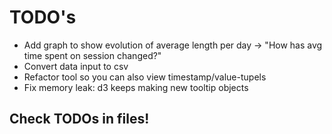 
# TODO's

- Add graph to show evolution of average length per day -> "How has avg time spent on session changed?"
- Convert data input to csv
- Refactor tool so you can also view timestamp/value-tupels
- Fix memory leak: d3 keeps making new tooltip objects

## Check TODOs in files!
